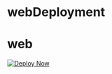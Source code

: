 # webDeployment

# web
[![Deploy Now](https://azuredeploy.net/deploybutton.svg)](https://deploy.azure.com/?repository=https://github.com/farrukh-kaispe/webDeployment/azuredeploy.json)